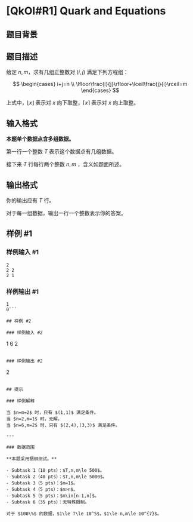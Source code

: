 # [QkOI#R1] Quark and Equations

## 题目背景



## 题目描述

给定 $n,m$，求有几组正整数对 $(i,j)$ 满足下列方程组：

$$
\begin{cases}
   i+j=n \\
   \lfloor\frac{i}{j}\rfloor+\lceil\frac{j}{i}\rceil=m
\end{cases}
$$

上式中，$\lfloor x\rfloor$ 表示对 $x$ 向下取整，$\lceil x\rceil$ 表示对 $x$ 向上取整。

## 输入格式

**本题单个数据点含多组数据。**

第一行一个整数 $T$ 表示这个数据点有几组数据。

接下来 $T$ 行每行两个整数 $n,m$ ，含义如题面所述。

## 输出格式

你的输出应有 $T$ 行。

对于每一组数据，输出一行一个整数表示你的答案。

## 样例 #1

### 样例输入 #1
```
2
2 2
2 1
```

### 样例输出 #1

```
1
0```

## 样例 #2

### 样例输入 #2
```
1
6 2
```

### 样例输出 #2

```
2
```

## 提示

### 样例解释

当 $n=m=2$ 时，只有 $(1,1)$ 满足条件。  
当 $n=2,m=1$ 时，无解。  
当 $n=6,m=2$ 时，只有 $(2,4),(3,3)$ 满足条件。

---

### 数据范围

**本题采用捆绑测试。**

- Subtask 1（10 pts）：$T,n,m\le 500$。
- Subtask 2（40 pts）：$T,n,m\le 5000$。
- Subtask 3（5 pts）：$m=1$。
- Subtask 4（5 pts）：$m>n$。
- Subtask 5（5 pts）：$m\in[n-1,n]$。
- Subtask 6（35 pts）：无特殊限制。

对于 $100\%$ 的数据，$1\le T\le 10^5$，$1\le n,m\le 10^{7}$。
